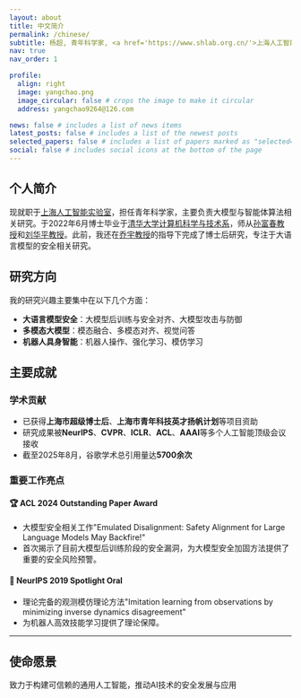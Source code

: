 ```yaml
---
layout: about
title: 中文简介
permalink: /chinese/
subtitle: 杨超, 青年科学家, <a href='https://www.shlab.org.cn/'>上海人工智能实验室</a>
nav: true
nav_order: 1

profile:
  align: right
  image: yangchao.png
  image_circular: false # crops the image to make it circular
  address: yangchao9264@126.com

news: false # includes a list of news items
latest_posts: false # includes a list of the newest posts
selected_papers: false # includes a list of papers marked as "selected={true}"
social: false # includes social icons at the bottom of the page
---
```


## 个人简介

现就职于[上海人工智能实验室](https://www.shlab.org.cn/)，担任青年科学家，主要负责大模型与智能体算法相关研究。于2022年6月博士毕业于[清华大学计算机科学与技术系](https://www.cs.tsinghua.edu.cn/)，师从[孙富春教授](https://scholar.google.com/citations?hl=en&user=DbviELoAAAAJ&view_op=list_works&sortby=pubdate)和[刘华平教授](https://sites.google.com/site/thuliuhuaping/)。此前，我还在[乔宇教授](https://scholar.google.com/citations?user=gFtI-8QAAAAJ&hl=zh-CN&oi=ao)的指导下完成了博士后研究，专注于大语言模型的安全相关研究。

## 研究方向

我的研究兴趣主要集中在以下几个方面：

- **大语言模型安全**：大模型后训练与安全对齐、大模型攻击与防御
- **多模态大模型**：模态融合、多模态对齐、视觉问答
- **机器人具身智能**：机器人操作、强化学习、模仿学习

## 主要成就

### 学术贡献

- 已获得**上海市超级博士后**、**上海市青年科技英才扬帆计划**等项目资助
- 研究成果被**NeurIPS**、**CVPR**、**ICLR**、**ACL**、**AAAI**等多个人工智能顶级会议接收
- 截至2025年8月，谷歌学术总引用量达**5700余次**

### 重要工作亮点

#### 🏆 ACL 2024 Outstanding Paper Award

- 大模型安全相关工作"Emulated Disalignment: Safety Alignment for Large Language Models May Backfire!"
- 首次揭示了目前大模型后训练阶段的安全漏洞，为大模型安全加固方法提供了重要的安全风险预警。

#### 🎤 NeurIPS 2019 Spotlight Oral

- 理论完备的观测模仿理论方法"Imitation learning from observations by minimizing inverse dynamics disagreement"
- 为机器人高效技能学习提供了理论保障。

---

## 使命愿景

致力于构建可信赖的通用人工智能，推动AI技术的安全发展与应用
